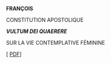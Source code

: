 **FRANÇOIS**

CONSTITUTION APOSTOLIQUE

***VULTUM DEI QUAERERE***

SUR LA VIE CONTEMPLATIVE FÉMININE

[ [PDF](/content/dam/francesco/pdf/apost_constitutions/documents/papa-francesco_costituzione-ap_20160629_vultum-dei-quaerere_fr.pdf)]
